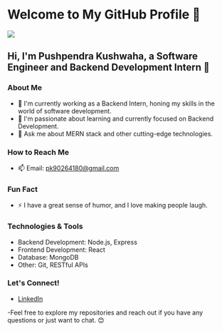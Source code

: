 # Welcome to My GitHub Profile 👋

![](https://camo.githubusercontent.com/f28d2388e3258ebcfa03988bcb5de2da4e65a1f8e3b6c57ee8170b426de50555/68747470733a2f2f7777772e6368617270656e692e636f6d2f7374617469632f696d616765732f6172726f772d66756e6374696f6e732d696e2d636c6173732d70726f706572746965732d6d696768742d6e6f742d62652d61732d67726561742d61732d77652d7468696e6b2f62616e6e65722e676966)

## Hi, I'm Pushpendra Kushwaha, a Software Engineer and Backend Development Intern 🚀

### About Me
- 🔭 I'm currently working as a Backend Intern, honing my skills in the world of software development.
- 🌱 I'm passionate about learning and currently focused on Backend Development.
- 💬 Ask me about MERN stack and other cutting-edge technologies.

### How to Reach Me
- 📫 Email: pk90264180@gmail.com

### Fun Fact
- ⚡ I have a great sense of humor, and I love making people laugh.

### Technologies & Tools
- Backend Development: Node.js, Express
- Frontend Development: React
- Database: MongoDB
- Other: Git, RESTful APIs

### Let's Connect!
- [LinkedIn](https://www.linkedin.com/in/pushpendra-kushwaha-225544207/)

-Feel free to explore my repositories and reach out if you have any questions or just want to chat. 😊


